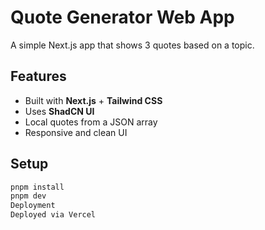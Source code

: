 # Quote Generator Web App

A simple Next.js app that shows 3 quotes based on a topic.

## Features

- Built with **Next.js** + **Tailwind CSS**
- Uses **ShadCN UI**
- Local quotes from a JSON array
- Responsive and clean UI

## Setup

```bash
pnpm install
pnpm dev
Deployment
Deployed via Vercel
